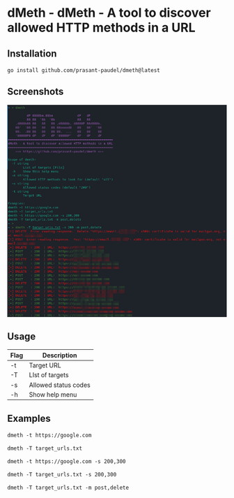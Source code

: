 # dMeth - dMeth - A tool to discover allowed HTTP methods in a URL

## Installation
```
go install github.com/prasant-paudel/dmeth@latest
```

## Screenshots
![dMeth](images/screenshot.png "dMeth Screenshot")


## Usage
Flag | Description          
-----|------------
-t   | Target URL   
-T   | LIst of targets
-s   | Allowed status codes
-h   | Show help menu  

## Examples
```
dmeth -t https://google.com
```
```
dmeth -T target_urls.txt
```
```
dmeth -t https://google.com -s 200,300
```
```
dmeth -T target_urls.txt -s 200,300
```
```
dmeth -T target_urls.txt -m post,delete
```
